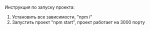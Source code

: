 Инструкция по запуску проекта:
1. Установить все зависимости, "npm i"
2. Запустить проект "npm start", проект работает на 3000 порту
